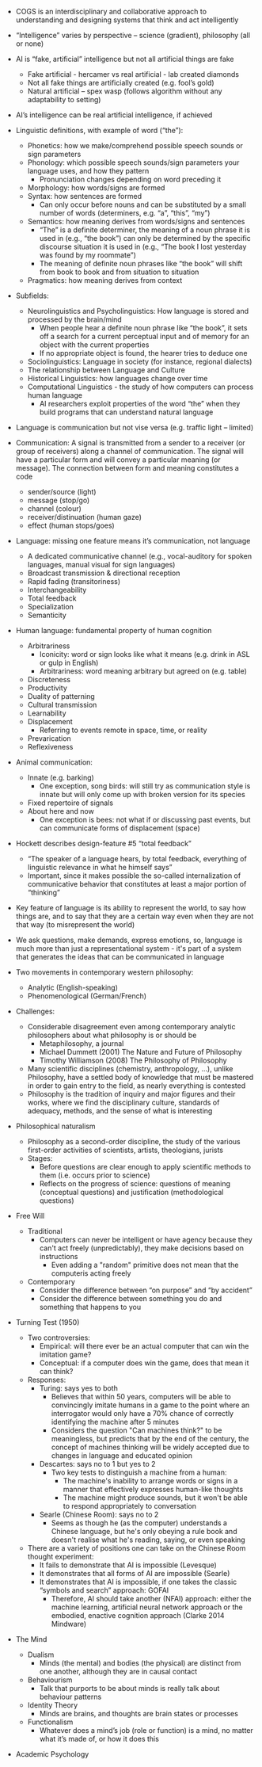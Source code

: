 - COGS is an interdisciplinary and collaborative approach to understanding and designing systems that think and act intelligently
- “Intelligence” varies by perspective – science (gradient), philosophy (all or none)
- AI is “fake, artificial” intelligence but not all artificial things are fake
    - Fake artificial - hercamer vs real artificial - lab created diamonds
    - Not all fake things are artificially created (e.g. fool’s gold)
    - Natural artificial – spex wasp (follows algorithm without any adaptability to setting)
- AI’s intelligence can be real artificial intelligence, if achieved


- Linguistic definitions, with example of word (“the”):    
    - Phonetics: how we make/comprehend possible speech sounds or sign parameters
    - Phonology: which possible speech sounds/sign parameters your language uses, and how they pattern
        - Pronunciation changes depending on word preceding it
    - Morphology: how words/signs are formed
    - Syntax: how sentences are formed
        - Can only occur before nouns and can be substituted by a small number of words (determiners, e.g. “a”, “this”, “my”)
    - Semantics: how meaning derives from words/signs and sentences
        - “The” is a definite determiner, the meaning of a noun phrase it is used in (e.g., “the book”) can only be determined by the specific discourse situation it is used in (e.g., “The book I lost yesterday was found by my roommate”)
        - The meaning of definite noun phrases like “the book” will shift from book to book and from situation to situation
    - Pragmatics: how meaning derives from context
        
- Subfields:
    - Neurolinguistics and Psycholinguistics: How language is stored and processed by the brain/mind
        - When people hear a definite noun phrase like “the book”, it sets off a search for a current perceptual input and of memory for an object with the current properties
        - If no appropriate object is found, the hearer tries to deduce one
    - Sociolinguistics: Language in society (for instance, regional dialects)
    - The relationship between Language and Culture
    - Historical Linguistics: how languages change over time
    - Computational Linguistics - the study of how computers can process human language
        - AI researchers exploit properties of the word “the” when they build programs that can understand natural language
            
- Language is communication but not vise versa (e.g. traffic light – limited)
- Communication: A signal is transmitted from a sender to a receiver (or group of receivers) along a channel of communication. The signal will have a particular form and will convey a particular meaning (or message). The connection between form and meaning constitutes a code
    - sender/source (light)
    - message (stop/go)
    - channel (colour)
    - receiver/distinuation (human gaze)
    - effect (human stops/goes)
        
- Language: missing one feature means it’s communication, not language
    - A dedicated communicative channel (e.g., vocal-auditory for spoken languages, manual visual for sign languages)
    - Broadcast transmission & directional reception
    - Rapid fading (transitoriness)
    - Interchangeability
    - Total feedback
    - Specialization
    - Semanticity
        
- Human language: fundamental property of human cognition 
    - Arbitrariness
        - Iconicity: word or sign looks like what it means (e.g. drink in ASL or gulp in English)
        - Arbitrariness: word meaning arbitrary but agreed on (e.g. table)
    - Discreteness
    - Productivity
    - Duality of patterning
    - Cultural transmission
    - Learnability
    - Displacement
        - Referring to events remote in space, time, or reality
    - Prevarication
    - Reflexiveness
- Animal communication:
    - Innate (e.g. barking)
        - One exception, song birds: will still try as communication style is innate but will only come up with broken version for its species
    - Fixed repertoire of signals
    - About here and now
        - One exception is bees: not what if or discussing past events, but can communicate forms of displacement (space)

-   Hockett describes design-feature #5 “total feedback”  
	- “The speaker of a language hears, by total feedback, everything of linguistic relevance in what he himself says”  
	- Important, since it makes possible the so-called internalization of   communicative behavior that constitutes at least a major portion of  “thinking”
- Key feature of language is its ability to represent the world, to say how things are, and to say that they are a certain way even when they are not that way (to misrepresent the world)
- We ask questions, make demands, express emotions, so, language is much more than just a representational system - it's part of a system that generates the ideas that can be communicated in language
- Two movements in contemporary western philosophy:  
	- Analytic (English-speaking)  
	- Phenomenological (German/French)
- Challenges:
	- Considerable disagreement even among contemporary analytic philosophers about what philosophy is or should be
		- Metaphilosophy, a journal  
		- Michael Dummett (2001) The Nature and Future of Philosophy  
		- Timothy Williamson (2008) The Philosophy of Philosophy
	- Many scientific disciplines (chemistry, anthropology, ...), unlike Philosophy, have a settled body of knowledge that must be mastered in order to gain entry to the field, as nearly everything is contested
	- Philosophy is the tradition of inquiry and major figures and their works, where we find the disciplinary culture, standards of adequacy, methods, and the sense of what is interesting
- Philosophical naturalism
	- Philosophy as a second-order discipline, the study of the various first-order activities of scientists, artists, theologians, jurists 
	- Stages:
		- Before questions are clear enough to apply scientific methods to them (i.e. occurs prior to science)
		- Reflects on the progress of science: questions of meaning (conceptual questions) and justification (methodological questions)
- Free Will
	- Traditional
		- Computers can never be intelligent or have agency because they can't act freely (unpredictably), they make decisions based on instructions
			- Even adding a "random" primitive does not mean that the computeris acting freely 
	- Contemporary
		- Consider the difference between “on purpose” and “by accident”
		- Consider the difference between something you do and something that happens to you
- Turning Test (1950)
	- Two controversies:
		- Empirical: will there ever be an actual computer that can win the imitation game?  
		- Conceptual: if a computer does win the game, does that mean it can think?
	- Responses:
		- Turing: says yes to both 
			- Believes that within 50 years, computers will be able to convincingly imitate humans in a game to the point where an interrogator would only have a 70% chance of correctly identifying the machine after 5 minutes
			- Considers the question "Can machines think?" to be meaningless, but predicts that by the end of the century, the concept of machines thinking will be widely accepted due to changes in language and educated opinion
		- Descartes: says no to 1 but yes to 2
			- Two key tests to distinguish a machine from a human: 
				- The machine's inability to arrange words or signs in a manner that effectively expresses human-like thoughts
				- The machine might produce sounds, but it won't be able to respond appropriately to conversation
		- Searle (Chinese Room): says no to 2
			- Seems as though he (as the computer) understands a Chinese language, but he's only obeying a rule book and doesn't realise what he's reading, saying, or even speaking
	- There are a variety of positions one can take on the Chinese Room thought experiment:  
		- It fails to demonstrate that AI is impossible (Levesque)  
		- It demonstrates that all forms of AI are impossible (Searle)  
		- It demonstrates that AI is impossible, if one takes the classic “symbols and search” approach: GOFAI
			- Therefore, AI should take another (NFAI) approach: either the machine learning, artificial neural network approach or the embodied, enactive cognition approach (Clarke 2014 Mindware)
- The Mind
	- Dualism  
		- Minds (the mental) and bodies (the physical) are distinct from one another, although they are in causal contact
	- Behaviourism  
		- Talk that purports to be about minds is really talk about behaviour patterns  
	- Identity Theory  
		- Minds are brains, and thoughts are brain states or processes
	- Functionalism  
		- Whatever does a mind’s job (role or function) is a mind, no matter what it’s made of, or how it does this
	
- Academic Psychology 

